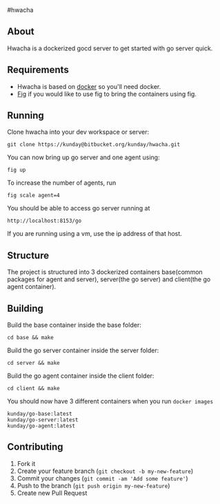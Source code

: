 #hwacha

## About
Hwacha is a dockerized gocd server to get started with go server quick.

## Requirements

* Hwacha is based on [docker](docker.io) so you'll need docker.
* [Fig](fig.sh) if you would like to use fig to bring the containers using
  fig.

## Running
Clone hwacha into your dev workspace or server:

    git clone https://kunday@bitbucket.org/kunday/hwacha.git

You can now bring up go server and one agent using:

    fig up

To increase the number of agents, run

    fig scale agent=4

You should be able to access go server running at

    http://localhost:8153/go

If you are running using a vm, use the ip address of that host.

## Structure
The project is structured into 3 dockerized containers base(common packages
for agent and server), server(the go server) and client(the go agent
container).

## Building
Build the base container inside the base folder:

    cd base && make

Build the go server container inside the server folder:

    cd server && make

Build the go agent container inside the client folder:

    cd client && make

You should now have 3 different containers when you run `docker images`

    kunday/go-base:latest
    kunday/go-server:latest
    kunday/go-agent:latest

## Contributing

1. Fork it
2. Create your feature branch (`git checkout -b my-new-feature`)
3. Commit your changes (`git commit -am 'Add some feature'`)
4. Push to the branch (`git push origin my-new-feature`)
5. Create new Pull Request
